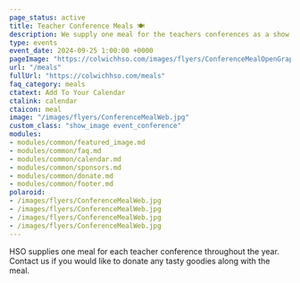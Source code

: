 ```yaml
---
page_status: active
title: Teacher Conference Meals 🍽️
description: We supply one meal for the teachers conferences as a show of appreciation.
type: events
event_date: 2024-09-25 1:00:00 +0000
pageImage: "https://colwichhso.com/images/flyers/ConferenceMealOpenGraph.jpg"
url: "/meals"
fullUrl: "https://colwichhso.com/meals"
faq_category: meals
ctatext: Add To Your Calendar
ctalink: calendar
ctaicon: meal
image: "/images/flyers/ConferenceMealWeb.jpg"
custom_class: "show_image event_conference"
modules:
- modules/common/featured_image.md
- modules/common/faq.md
- modules/common/calendar.md
- modules/common/sponsors.md
- modules/common/donate.md
- modules/common/footer.md
polaroid: 
- /images/flyers/ConferenceMealWeb.jpg
- /images/flyers/ConferenceMealWeb.jpg
- /images/flyers/ConferenceMealWeb.jpg
- /images/flyers/ConferenceMealWeb.jpg
---
```

HSO supplies one meal for each teacher conference throughout the year. Contact us if you would like to donate any tasty goodies along with the meal.